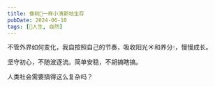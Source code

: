 ```yaml
---
title: 像树🌳一样小清新地生存
pubDate: 2024-06-10
tags: [💖人生, 自然]
---
```


不管外界如何变化，我自按照自己的节奏，吸收阳光☀️和养分💧，慢慢成长。

坚守初心，不随波逐流。简单安稳，不胡搞瞎搞。

人类社会需要搞得这么复杂吗？
